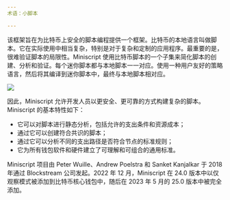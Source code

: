 ```yaml
---
术语：小脚本

---
```

该框架旨在为比特币上安全的脚本编程提供一个框架。比特币的本地语言叫做脚本。它在实际使用中相当复杂，特别是对于复杂和定制的应用程序。最重要的是，很难验证脚本的局限性。Miniscript 使用比特币脚本的一个子集来简化脚本的创建、分析和验证。每个迷你脚本都与本地脚本一一对应。使用一种用户友好的策略语言，然后将其编译到迷你脚本中，最终与本地脚本相对应。

![](../../dictionnaire/assets/30.webp)

因此，Miniscript 允许开发人员以更安全、更可靠的方式构建复杂的脚本。Miniscript 的基本特性如下：


- 它可以对脚本进行静态分析，包括允许的支出条件和资源成本；
- 通过它可以创建符合共识的脚本；
- 通过它可以分析不同的支出路径是否符合节点的标准规则；
- 它为所有钱包软件和硬件建立了可理解和可组合的通用标准。

Miniscript 项目由 Peter Wuille、Andrew Poelstra 和 Sanket Kanjalkar 于 2018 年通过 Blockstream 公司发起。2022 年 12 月，Miniscript 在 24.0 版本中以仅观察模式被添加到比特币核心钱包中，随后在 2023 年 5 月的 25.0 版本中被完全添加。